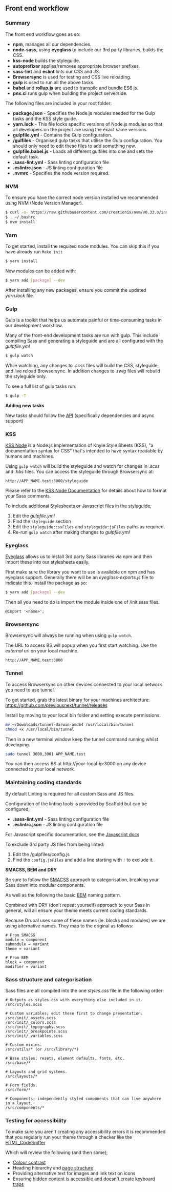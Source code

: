 ## Front end workflow

### Summary

The front end workflow goes as so:

- **npm**, manages all our dependencies.
- **node-sass**, using **eyeglass** to include our 3rd party libraries, builds the CSS.
- **kss-node** builds the styleguide.
- **autoprefixer** applies/removes appropriate browser prefixes.
- **sass-lint** and **eslint** lints our CSS and JS.
- **Browsersync** is used for testing and CSS live reloading.
- **gulp** is used to run all the above tasks.
- **babel** and **rollup.js** are used to transpile and bundle ES6 js.
- **pnx.ci** runs gulp when building the project serverside.

The following files are included in your root folder:

- **package.json** - Specifies the Node.js modules needed for the Gulp tasks and the KSS style guide.
- **yarn.lock** - This file locks specific versions of Node.js modules so that all developers on the project are using the exact same versions.
- **gulpfile.yml** - Contains the Gulp configuration.
- **/gulfiles** - Organised gulp tasks that utilise the Gulp configuration. You should only need to edit these files to add something new.
- **gulpfile.babel.js** - Loads all different gulfiles into one and sets the default task.
- **.sass-lint.yml** - Sass linting configuration file
- **.eslintrc.json** - JS linting configuration file
- **.nvmrc** - Specifies the node version required.

### NVM

To ensure you have the correct node version installed we recommended using NVM (Node Version Manager).

```bash
$ curl -o- https://raw.githubusercontent.com/creationix/nvm/v0.33.0/install.sh | bash
$ . ~/.bashrc
$ nvm install
```

### Yarn

To get started, install the required node modules. You can skip this if you have
already run `Make init`

```bash
$ yarn install
```

New modules can be added with:

```bash
$ yarn add [package] --dev
```

After installing any new packages, ensure you commit the updated _yarn.lock_ file.


### Gulp

Gulp is a toolkit that helps us automate painful or time-consuming tasks in our development workflow.

Many of the front-end development tasks are run with gulp. This include compiling Sass and generating a styleguide and are all configured with the _gulpfile.yml_

```bash
$ gulp watch
```

While watching, any changes to _.scss_ files will build the CSS, styleguide, and live reload Browsersync. In addition changes to _.twig_ files will rebuild the styleguide only.

To see a full list of gulp tasks run:

```bash
$ gulp -T
```

**Adding new tasks**

New tasks should follow the [API](https://github.com/gulpjs/gulp/blob/master/docs/API.md#gulptaskname-deps-fn) (specifically dependencies and async support)

### KSS

[KSS Node](https://www.npmjs.com/package/kss) is a Node.js implementation of Knyle Style Sheets (KSS), "a documentation syntax for CSS" that's intended to have syntax readable by humans and machines.

Using `gulp watch` will build the styleguide and watch for changes in _.scss_ and _.hbs_ files. You can access the styleguide through Browsersync at:

```
http://APP_NAME.test:3000/styleguide
```

Please refer to the [KSS Node Documentation](https://github.com/kss-node/kss/blob/spec/SPEC.md) for details about how to format your Sass comments.

To include additional Stylesheets or Javascript files in the styleguide;

1. Edit the _gulpfile.yml_
2. Find the `styleguide` section
3. Edit the `styleguide:cssFiles` and `styleguide:jsFiles` paths as required.
4. Re-run `gulp watch` after making changes to _gulpfile.yml_

### Eyeglass

[Eyeglass](https://github.com/src-eyeglass/eyeglass) allows us to install 3rd party Sass libraries via npm and then import these into our stylesheets easily.

First make sure the library you want to use is available on npm and has eyeglass support. Generally there will be an _eyeglass-exports.js_ file to indicate this. Install the package as so:

```bash
$ yarn add [package] --dev
```

Then all you need to do is import the module inside one of /init sass files.

```
@import '<name>';
```

### Browsersync

Browsersync will always be running when using `gulp watch`.

The URL to access BS will popup when you first start watching. Use the _external_ url on your local machine.

```
http://APP_NAME.test:3000
```

### Tunnel

To access Browsersync on other devices connected to your local network you need to use tunnel.

To get started, grab the latest binary for your machines architecture: https://github.com/previousnext/tunnel/releases

Install by moving to your local bin folder and setting execute permissions.

```bash
mv ~/Downloads/tunnel-darwin-amd64 /usr/local/bin/tunnel
chmod +x /usr/local/bin/tunnel
```

Then in a new terminal window keep the tunnel command running whilst developing.

```bash
sudo tunnel 3000,3001 APP_NAME.test
```

You can then access BS at http://your-local-ip:3000 on any device connected to your local network.

### Maintaining coding standards

By default Linting is required for all custom Sass and JS files.

Configuration of the linting tools is provided by Scaffold but can be configured;

- **.sass-lint.yml** - Sass linting configuration file
- **.eslintrc.json** - JS linting configuration file

For Javascript specific documentation, see the [Javascript docs](javascript.md)

To exclude 3rd party JS files from being linted:

1. Edit the /gulpfiles/config.js
2. Find the `config.jsFiles` and add a line starting with `!` to exclude it.

**SMACSS, BEM and DRY**

Be sure to follow the [SMACSS](http://smacss.com/) approach to categorisation,
breaking your Sass down into modular components.

As well as the following the basic [BEM](http://bem.info/) naming pattern.

Combined with DRY (don’t repeat yourself) approach to your Sass in general,
will all ensure your theme meets current coding standards.

Because Drupal uses some of these names (ie. blocks and modules)
we are using alternative names. They map to the original as follows:

```
# From SMACSS
module = component
submodule = variant
theme = variant

# From BEM
block = component
modifier = variant
```

### Sass structure and categorisation

Sass files are all compiled into the one _styles.css_ file in the following order:

```
# Outputs as styles.css with everything else included in it.
/src/styles.scss

# Custom variables; edit these first to change presentation.
/src/init/_assets.scss
/src/init/_colors.scss
/src/init/_typography.scss
/src/init/_breakpoints.scss
/src/init/_variables.scss

# Custom mixins.
/src/utils/* (or /src/library/*)

# Base styles; resets, element defaults, fonts, etc.
/src/base/*

# Layouts and grid systems.
/src/layouts/*

# Form fields.
/src/form/*

# Components; independently styled components that can live anywhere in a layout.
/src/components/*
```

### Testing for accessibility

To make sure you aren't creating any accessibility errors it is recommended that you regularly
run your theme through a checker like the [HTML_CodeSniffer](https://squizlabs.github.io/HTML_CodeSniffer/)

Which will review the following (and then some);

- [Colour contrast](http://webaim.org/resources/contrastchecker/)
- Heading hierarchy and [page structure](http://webaim.org/techniques/semanticstructure/)
- Providing alternative text for images and link text on icons
- Ensuring [hidden content is accessible and doesn't create keyboard traps](https://www.previousnext.com.au/blog/so-many-ways-hide)
